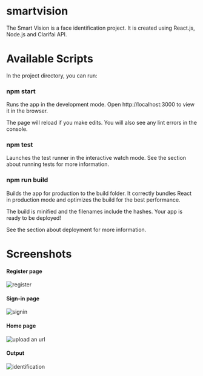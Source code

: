 # smartvision
The Smart Vision is a face identification project. It is created using React.js, Node.js and Clarifai API.

# Available Scripts
In the project directory, you can run:

### npm start
Runs the app in the development mode.
Open http://localhost:3000 to view it in the browser.

The page will reload if you make edits.
You will also see any lint errors in the console.

### npm test
Launches the test runner in the interactive watch mode.
See the section about running tests for more information.

### npm run build
Builds the app for production to the build folder.
It correctly bundles React in production mode and optimizes the build for the best performance.

The build is minified and the filenames include the hashes.
Your app is ready to be deployed!

See the section about deployment for more information.

# Screenshots

#### Register page
![register](https://user-images.githubusercontent.com/108665278/179994050-0c676e4a-989f-4030-a50e-c8cf974a222f.jpg)

#### Sign-in page
![signin](https://user-images.githubusercontent.com/108665278/179994315-5a9c64c6-2b91-4bd1-a529-d2aec9fbb898.jpg)

#### Home page
![upload an url](https://user-images.githubusercontent.com/108665278/179994381-0ac2ca68-02ee-4345-bd14-e73c7e03e1c7.jpg)

#### Output
![identification](https://user-images.githubusercontent.com/108665278/179994449-1d65c472-d79a-4fff-b9e2-7175b0f6d111.jpg)
